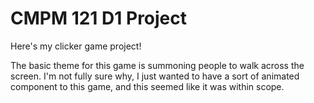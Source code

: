 # CMPM 121 D1 Project

Here's my clicker game project!

The basic theme for this game is summoning people to walk across the screen.
I'm not fully sure why, I just wanted to have a sort of animated component to this game, 
and this seemed like it was within scope.
